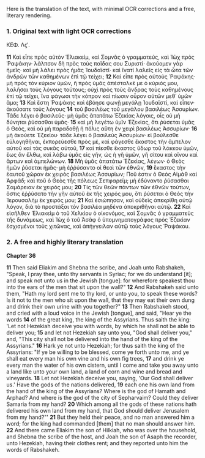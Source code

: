 Here is the translation of the text, with minimal OCR corrections and a free, literary rendering.

### 1. Original text with light OCR corrections

ΚΕΦ. Λϛʹ.

**11** Καὶ εἶπε πρὸς αὐτὸν Ἑλιακείμ, καὶ Σομνᾶς ὁ γραμματεύς, καὶ Ἰὼχ πρὸς Ῥαψάκην· λάλπσον δὴ πρὸς τοὺς παῖδας σου Συριστί· ἀκούομεν γὰρ ἡμεῖς· καὶ μὴ λάλει πρὸς ἡμᾶς Ἰουδαϊστί· καὶ ἵνατί λαλεῖς εἰς τὰ ὦτα τῶν ἀνδρῶν τῶν καθημένων ἐπὶ τῷ τείχει;
**12** Καὶ εἶπε πρὸς αὐτοὺς Ῥαψάκης· μὴ πρὸς τὸν κύριον ὑμῶν, ἢ πρὸς ὑμᾶς ἀπέσταλκέ με ὁ κύριός μου, λαλῆσαι τοὺς λόγους τούτους; οὐχὶ πρὸς τοὺς ἄνδρας τοὺς καθημένους ἐπὶ τῷ τείχει, ἵνα φάγωσι τὴν κόπρον καὶ πίωσιν οὖρον αὐτῶν μεθ᾿ ὑμῶν ἅμα;
**13** Καὶ ἔστη Ῥαψάκης καὶ ἐβόησε φωνῇ μεγάλῃ Ἰουδαϊστί, καὶ εἶπεν· ἀκούσατε τοὺς λόγους
**14** τοῦ βασιλέως τοῦ μεγάλου βασιλέως Ἀσσυρίων. Τάδε λέγει ὁ βασιλεύς· μὴ ὑμᾶς ἀπατάτω Ἑζεκίας λόγοις, οἷς οὐ μὴ δύνηται ῥύσασθαι ὑμᾶς·
**15** καὶ μὴ λεγέτω ὑμῖν Ἑζεκίας, ὅτι ῥύσεται ὑμᾶς ὁ Θεός, καὶ οὐ μὴ παραδοθῇ ἡ πόλις αὕτη ἐν χειρὶ βασιλέως Ἀσσυρίων·
**16** μὴ ἀκούετε Ἑζεκίου· τάδε λέγει ὁ βασιλεὺς Ἀσσυρίων· εἰ βούλεσθε εὐλογηθῆναι, ἐκπορεύεσθε πρὸς μέ, καὶ φάγεσθε ἕκαστος τὴν ἄμπελον αὐτοῦ καὶ τὰς συκᾶς αὐτοῦ,
**17** καὶ πίεσθε ἕκαστος ὕδωρ τοῦ λάκκου ὑμῶν, ἕως ἂν ἔλθω, καὶ λάβω ὑμᾶς εἰς γῆν, ὡς ἡ γῆ ὑμῶν, γῆ σίτου καὶ οἴνου καὶ ἄρτων καὶ ἀμπελώνων.
**18** Μὴ ὑμᾶς ἀπατάτω Ἑζεκίας, λέγων· ὁ Θεὸς ἡμῶν ῥύσεται ἡμᾶς· μὴ ἐῤῥύσαντο οἱ θεοὶ τῶν ἐθνῶν,
**19** ἕκαστος τὴν ἑαυτοῦ χώραν ἐκ χειρὸς βασιλέως Ἀσσυρίων; Ποῦ ἐστιν ὁ Θεὸς Αἱμάθ καὶ Ἀρφάδ; καὶ ποῦ ὁ Θεὸς τῆς πόλεως Σεπφαρείμ; μὴ ἐδύναντο ῥύσασθαι Σαμάρειαν ἐκ χειρός μου;
**20** Τίς τῶν θεῶν πάντων τῶν ἐθνῶν τούτων, ὅστις ἐῤῥύσατο τὴν γῆν αὐτοῦ ἐκ τῆς χειρός μου, ὅτι ῥύσεται ὁ Θεὸς τὴν Ἱερουσαλὴμ ἐκ χειρός μου;
**21** Καὶ ἐσιώπησαν, καὶ οὐδεὶς ἀπεκρίθη αὐτῷ λόγον, διὰ τὸ προστάξαι τὸν βασιλέα μηδένα ἀποκριθῆναι αὐτῷ.
**22** Καὶ εἰσῆλθεν Ἑλιακεὶμ ὁ τοῦ Χελκίου ὁ οἰκονόμος, καὶ Σομνᾶς ὁ γραμματεὺς τῆς δυνάμεως, καὶ Ἰὼχ ὁ τοῦ Ἀσὰφ ὁ ὑπομνηματογράφος πρὸς Ἑζεκίαν ἐσχισμένοι τοὺς χιτῶνας, καὶ ἀπήγγειλαν αὐτῷ τοὺς λόγους Ῥαψάκου.

### 2. A free and highly literary translation

**Chapter 36**

**11** Then said Eliakim and Shebna the scribe, and Joah unto Rabshakeh, "Speak, I pray thee, unto thy servants in Syriac; for we do understand [it]; and speak not unto us in the Jewish [tongue]: for wherefore speakest thou into the ears of the men that sit upon the wall?"
**12** And Rabshakeh said unto them, "Hath my lord sent me to thy lord, or unto you, to speak these words? Is it not to the men who sit upon the wall, that they may eat their own dung and drink their own urine with you together?"
**13** Then Rabshakeh stood, and cried with a loud voice in the Jewish [tongue], and said, "Hear ye the words
**14** of the great king, the king of the Assyrians. Thus saith the king: 'Let not Hezekiah deceive you with words, by which he shall not be able to deliver you;
**15** and let not Hezekiah say unto you, "God shall deliver you," and, "This city shall not be delivered into the hand of the king of the Assyrians."
**16** Hark ye not unto Hezekiah; for thus saith the king of the Assyrians: "If ye be willing to be blessed, come ye forth unto me, and ye shall eat every man his own vine and his own fig trees,
**17** and drink ye every man the water of his own cistern, until I come and take you away unto a land like unto your own land, a land of corn and wine and bread and vineyards.
**18** Let not Hezekiah deceive you, saying, 'Our God shall deliver us.' Have the gods of the nations delivered,
**19** each one his own land from the hand of the king of the Assyrians? Where is the god of Hamath and Arphad? And where is the god of the city of Sepharvaim? Could they deliver Samaria from my hand?
**20** Which among all the gods of these nations hath delivered his own land from my hand, that God should deliver Jerusalem from my hand?"'
**21** But they held their peace, and no man answered him a word; for the king had commanded [them] that no man should answer him.
**22** And there came Eliakim the son of Hilkiah, who was over the household, and Shebna the scribe of the host, and Joah the son of Asaph the recorder, unto Hezekiah, having their clothes rent; and they reported unto him the words of Rabshakeh.